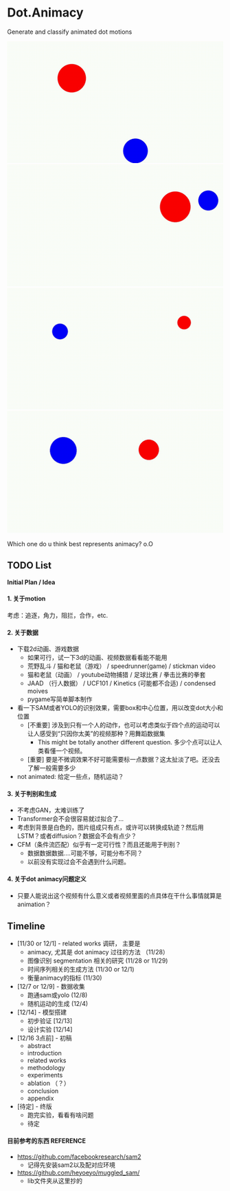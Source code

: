 # Dot.Animacy
Generate and classify animated dot motions

![Short demo](circle_vis-gt-smo-444.gif)
![Short demo](circle_vis-swap-8-6sec.gif)
![Short demo](circle_vis-simpleCond-timeemb.gif)
![Short demo](circle_vis-simpleCond.gif)

Which one do u think best represents animacy? o.O

## TODO List

**Initial Plan / Idea**

#### 1. 关于motion

考虑：追逐，角力，阻拦，合作，etc.

#### 2. 关于数据

- 下载2d动画、游戏数据
  - 如果可行，试一下3d的动画、视频数据看看能不能用
  - 荒野乱斗 / 猫和老鼠（游戏） / speedrunner(game) / stickman video
  - 猫和老鼠（动画） / youtube动物捕猎 / 足球比赛 / 拳击比赛的拳套
  - JAAD （行人数据） / UCF101 / Kinetics (可能都不合适) / condensed moives
  - pygame写简单脚本制作
- 看一下SAM或者YOLO的识别效果，需要box和中心位置，用以改变dot大小和位置
  - [不重要] 涉及到只有一个人的动作，也可以考虑类似于四个点的运动可以让人感受到“只因你太美”的视频那种？用舞蹈数据集
    - This might be totally another different question. 多少个点可以让人类看懂一个视频。
  - [重要] 要是不微调效果不好可能需要标一点数据？这太扯淡了吧。还没去了解一般需要多少
- not animated: 给定一些点，随机运动？

#### 3. 关于判别和生成

- 不考虑GAN，太难训练了
- Transformer会不会很容易就过拟合了...
- 考虑到背景是白色的，图片组成只有点，或许可以转换成轨迹？然后用LSTM？或者diffusion？数据会不会有点少？
- CFM（条件流匹配）似乎有一定可行性？而且还能用于判别？
  - 数据数据数据....可能不够，可能分布不同？
  - 以前没有实现过会不会遇到什么问题。

#### 4. 关于dot animacy问题定义

- 只要人能说出这个视频有什么意义或者视频里面的点具体在干什么事情就算是animation？


## Timeline

- [11/30 or 12/1] - related works 调研， 主要是
  - animacy, 尤其是 dot animacy 过往的方法 （11/28）
  - 图像识别 segmentation 相关的研究  (11/28 or 11/29)
  - 时间序列相关的生成方法  (11/30 or 12/1)
  - 衡量animacy的指标  (11/30)
- [12/7 or 12/9] - 数据收集
  - 跑通sam或yolo  (12/8)
  - 随机运动的生成  (12/4)
- [12/14] - 模型搭建
  - 初步验证  [12/13]
  - 设计实验  [12/14]
- [12/16 3点前] - 初稿
  - abstract
  - introduction
  - related works
  - methodology
  - experiments
  - ablation （？）
  - conclusion
  - appendix
- [待定] - 终版
  - 跑完实验，看看有啥问题
  - 待定



#### 目前参考的东西 REFERENCE

- https://github.com/facebookresearch/sam2
  - 记得先安装sam2以及配对应环境
- https://github.com/heyoeyo/muggled_sam/
  - lib文件夹从这里抄的